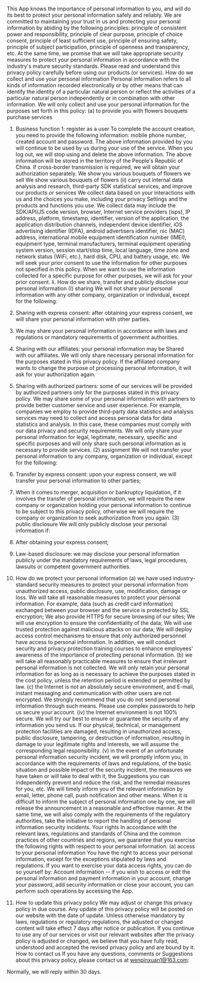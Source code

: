 This App knows the importance of personal information to you, and will do its best to protect your personal information safely and reliably. We are committed to maintaining your trust in us and protecting your personal information by abiding by the following principles: principle of consistent power and responsibility, principle of clear purpose, principle of choice consent, principle of least sufficient use, principle of ensuring safety, principle of subject participation, principle of openness and transparency, etc. At the same time, we promise that we will take appropriate security measures to protect your personal information in accordance with the industry's mature security standards. Please read and understand this privacy policy carefully before using our products (or services).
How do we collect and use your personal information
Personal information refers to all kinds of information recorded electronically or by other means that can identify the identity of a particular natural person or reflect the activities of a particular natural person independently or in combination with other information. We will only collect and use your personal information for the purposes set forth in this policy:
(a) to provide you with flowers bouquets purchase services
1. Business function 1: register as a user
To complete the account creation, you need to provide the following information: mobile phone number, created account and password.
The above information provided by you will continue to be used by us during your use of the service. When you log out, we will stop using and delete the above information.
The above information will be stored in the territory of the People's Republic of China. If cross-border transmission is required, we will obtain your authorization separately.
We show you various bouquets of flowers we sell
We show various bouquets of flowers
(ii) carry out internal data analysis and research, third-party SDK statistical services, and improve our products or services
We collect data based on your interactions with us and the choices you make, including your privacy Settings and the products and functions you use. We collect data may include the SDK/API/JS code version, browser, Internet service providers (isps), IP address, platform, timestamp, identifier, version of the application, the application distribution channels, independent device identifier, iOS advertising identifier (IDFA), android advertisers identifier, nic (MAC) address, international mobile equipment identification number (IMEI), equipment type, terminal manufacturers, terminal equipment operating system version, session start/stop time, local language, time zone and network status (WiFi, etc.), hard disk, CPU, and battery usage, etc.
We will seek your prior consent to use the information for other purposes not specified in this policy.
When we want to use the information collected for a specific purpose for other purposes, we will ask for your prior consent.
Ii. How do we share, transfer and publicly disclose your personal information
(I) sharing
We will not share your personal information with any other company, organization or individual, except for the following:
1. Sharing with express consent: after obtaining your express consent, we will share your personal information with other parties.
2. We may share your personal information in accordance with laws and regulations or mandatory requirements of government authorities.
3. Sharing with our affiliates: your personal information may be Shared with our affiliates. We will only share necessary personal information for the purposes stated in this privacy policy. If the affiliated company wants to change the purpose of processing personal information, it will ask for your authorization again.

4. Sharing with authorized partners: some of our services will be provided by authorized partners only for the purposes stated in this privacy policy. We may share some of your personal information with partners to provide better customer service and user experience. For example, companies we employ to provide third-party data statistics and analysis services may need to collect and access personal data for data statistics and analysis. In this case, these companies must comply with our data privacy and security requirements. We will only share your personal information for legal, legitimate, necessary, specific and specific purposes and will only share such personal information as is necessary to provide services.
(2) assignment
We will not transfer your personal information to any company, organization or individual, except for the following:
1. Transfer by express consent: upon your express consent, we will transfer your personal information to other parties;
2. When it comes to merger, acquisition or bankruptcy liquidation, if it involves the transfer of personal information, we will require the new company or organization holding your personal information to continue to be subject to this privacy policy, otherwise we will require the company or organization to seek authorization from you again.
(3) public disclosure
We will only publicly disclose your personal information if:
1. After obtaining your express consent;
2. Law-based disclosure: we may disclose your personal information publicly under the mandatory requirements of laws, legal procedures, lawsuits or competent government authorities.
3. How do we protect your personal information
(a) we have used industry-standard security measures to protect your personal information from unauthorized access, public disclosure, use, modification, damage or loss. We will take all reasonable measures to protect your personal information. For example, data (such as credit card information) exchanged between your browser and the service is protected by SSL encryption; We also provide HTTPS for secure browsing of our sites; We will use encryption to ensure the confidentiality of the data; We will use trusted protection against malicious attacks on our data; We will deploy access control mechanisms to ensure that only authorized personnel have access to personal information. In addition, we will conduct security and privacy protection training courses to enhance employees' awareness of the importance of protecting personal information.
(b) we will take all reasonably practicable measures to ensure that irrelevant personal information is not collected. We will only retain your personal information for as long as is necessary to achieve the purposes stated in the cost policy, unless the retention period is extended or permitted by law.
(c) the Internet is not an absolutely secure environment, and E-mail, instant messaging and communication with other users are not encrypted. We strongly recommend that you do not send personal information through such means. Please use complex passwords to help us secure your account.
(iv) the Internet environment is not 100% secure. We will try our best to ensure or guarantee the security of any information you send us. If our physical, technical, or management protection facilities are damaged, resulting in unauthorized access, public disclosure, tampering, or destruction of information, resulting in damage to your legitimate rights and interests, we will assume the corresponding legal responsibility.
(v) in the event of an unfortunate personal information security incident, we will promptly inform you, in accordance with the requirements of laws and regulations, of the basic situation and possible impact of the security incident, the measures we have taken or will take to deal with it, the Suggestions you can independently prevent and reduce the risk, and the remedial measures for you, etc. We will timely inform you of the relevant information by email, letter, phone call, push notification and other means. When it is difficult to inform the subject of personal information one by one, we will release the announcement in a reasonable and effective manner.
At the same time, we will also comply with the requirements of the regulatory authorities, take the initiative to report the handling of personal information security incidents.
Your rights
In accordance with the relevant laws, regulations and standards of China and the common practices of other countries and regions, we guarantee that you exercise the following rights with respect to your personal information:
(a) access to your personal information
You have the right to access your personal information, except for the exceptions stipulated by laws and regulations. If you want to exercise your data access rights, you can do so yourself by:
Account information -- if you wish to access or edit the personal information and payment information in your account, change your password, add security information or close your account, you can perform such operations by accessing the App.
5. How to update this privacy policy
We may adjust or change this privacy policy in due course. Any update of this privacy policy will be posted on our website with the date of update. Unless otherwise mandatory by laws, regulations or regulatory regulations, the adjusted or changed content will take effect 7 days after notice or publication. If you continue to use any of our services or visit our relevant websites after the privacy policy is adjusted or changed, we believe that you have fully read, understood and accepted the revised privacy policy and are bound by it.
How to contact us
If you have any questions, comments or Suggestions about this privacy policy, please contact us at wenpinxuan1@163.com:

Normally, we will reply within 30 days.
